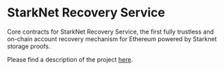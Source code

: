 # StarkNet Recovery Service
Core contracts for StarkNet Recovery Service, the first fully trustless and on-chain account recovery mechanism for Ethereum powered by Starknet storage proofs.

Please find a description of the project [here](https://github.com/Starknet-Recovery-Service).
